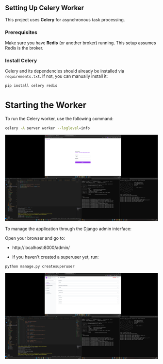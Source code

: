 ## Setting Up Celery Worker

This project uses **Celery** for asynchronous task processing.

### Prerequisites

Make sure you have **Redis** (or another broker) running. This setup assumes Redis is the broker.

### Install Celery

Celery and its dependencies should already be installed via `requirements.txt`. If not, you can manually install it:

```bash
pip install celery redis
```

# Starting the Worker

To run the Celery worker, use the following command:

```bash
celery -A server worker --loglevel=info
```


![image](./Screenshot%20(43).png)


To manage the application through the Django admin interface:

Open your browser and go to:

- http://localhost:8000/admin/

- If you haven't created a superuser yet, run:



```bash
python manage.py createsuperuser
```

![image](./Screenshot%20(44).png)